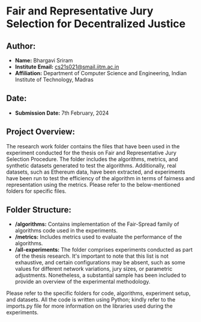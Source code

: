 
# Fair and Representative Jury Selection for Decentralized Justice

## Author:
- **Name:** Bhargavi Sriram
- **Institute Email:** cs21s021@smail.iitm.ac.in
- **Affiliation:** Department of Computer Science and Engineering, Indian Institute of Technology, Madras

## Date:
- **Submission Date:** 7th February, 2024

## Project Overview:
The research work folder contains the files that have been used in the experiment conducted for the thesis on Fair and Representative Jury Selection Procedure. The folder includes the algorithms, metrics, and synthetic datasets generated to test the algorithms. Additionally, real datasets, such as Ethereum data, have been extracted, and experiments have been run to test the efficiency of the algorithm in terms of fairness and representation using the metrics.
Please refer to the below-mentioned folders for specific files.

## Folder Structure:

- **/algorithms:** Contains implementation of the Fair-Spread family of algorithms code used in the experiments.
- **/metrics:** Includes metrics used to evaluate the performance of the algorithms.
- **/all-experiments:** The folder comprises experiments conducted as part of the thesis research. It's important to note that this list is not exhaustive, and certain configurations may be absent, such as some values for different network variations, jury sizes, or parametric adjustments. Nonetheless, a substantial sample has been included to provide an overview of the experimental methodology.

Please refer to the specific folders for code, algorithms, experiment setup, and datasets. All the code is written using Python; kindly refer to the imports.py file for more information on the libraries used during the experiments. 
